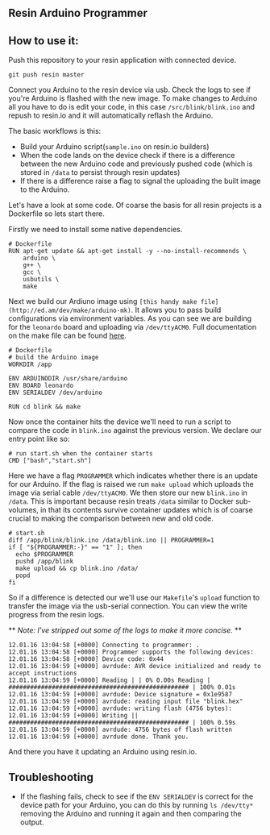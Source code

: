 ## Resin Arduino Programmer

## How to use it:

Push this repository to your resin application with connected device.
```
git push resin master
```
Connect you Arduino to the resin device via usb. Check the logs to see if you're Arduino is flashed with the new image. To make changes to Arduino all you have to do is edit your code, in this case `/src/blink/blink.ino` and repush to resin.io and it will automatically reflash the Arduino.

The basic workflows is this:
 * Build your Arduino script(`sample.ino` on resin.io builders)
 * When the code lands on the device check if there is a difference between the new Arduino code and previously pushed code (which is stored in `/data` to persist through resin updates)
 * If there is a difference raise a flag to signal the uploading the built image to the Arduino.

Let's have a look at some code. Of coarse the basis for all resin projects is a Dockerfile so lets start there.

Firstly we need to install some native dependencies.
```
# Dockerfile
RUN apt-get update && apt-get install -y --no-install-recommends \
    arduino \
    g++ \
    gcc \
    usbutils \
    make
```

Next we build our Ardiuno image using `[this handy make file](http://ed.am/dev/make/arduino-mk)`. It allows you to pass build configurations via environment variables. As you can see we are building for the `leonardo` board and uploading via `/dev/ttyACM0`. Full documentation on the make file can be found [here](http://ed.am/dev/make/arduino-mk).

```
# Dockerfile
# build the Arduino image
WORKDIR /app

ENV ARDUINODIR /usr/share/arduino
ENV BOARD leonardo
ENV SERIALDEV /dev/arduino

RUN cd blink && make
```

Now once the container hits the device we'll need to run a script to compare the code in `blink.ino` against the previous version. We declare our entry point like so:

```
# run start.sh when the container starts
CMD ["bash","start.sh"]
```

Here we have a flag `PROGRAMMER` which indicates whether there is an update for our Arduino. If the flag is raised we run `make upload` which uploads the image via serial cable `/dev/ttyACM0`. We then store our new `blink.ino` in `/data`. This is important because resin treats `/data` similar to Docker sub-volumes, in that its contents survive container updates which is of coarse crucial to making the comparison between new and old code.

```
# start.sh
diff /app/blink/blink.ino /data/blink.ino || PROGRAMMER=1
if [ "${PROGRAMMER:-}" == "1" ]; then
  echo $PROGRAMMER
  pushd /app/blink
  make upload && cp blink.ino /data/
  popd
fi
```

So if a difference is detected our we'll use our `Makefile`'s `upload` function to transfer the image via the usb-serial connection. You can view the write progress from the resin logs.

** *Note: I've stripped out some of the logs to make it more concise.* **

```
12.01.16 13:04:58 [+0000] Connecting to programmer: .
12.01.16 13:04:58 [+0000] Programmer supports the following devices:
12.01.16 13:04:58 [+0000] Device code: 0x44
12.01.16 13:04:59 [+0000] avrdude: AVR device initialized and ready to accept instructions
12.01.16 13:04:59 [+0000] Reading | | 0% 0.00s Reading | ################################################## | 100% 0.01s
12.01.16 13:04:59 [+0000] avrdude: Device signature = 0x1e9587
12.01.16 13:04:59 [+0000] avrdude: reading input file "blink.hex"
12.01.16 13:04:59 [+0000] avrdude: writing flash (4756 bytes):
12.01.16 13:04:59 [+0000] Writing || ################################################## | 100% 0.59s
12.01.16 13:04:59 [+0000] avrdude: 4756 bytes of flash written
12.01.16 13:04:59 [+0000] avrdude done. Thank you.
```

And there you have it updating an Arduino using resin.io.

## Troubleshooting
* If the flashing fails, check to see if the `ENV SERIALDEV` is correct for the device path for your Arduino, you can do this by running `ls /dev/tty*` removing the Arduino and running it again and then comparing the output.
